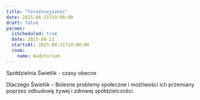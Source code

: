 ```yaml
---
title: "Teraźniejszość"
date: 2025-06-21T19:00:00
draft: false
params:
  isScheduled: true
  date: 2025-08-21
  startsAt: 2025-08-21T19:00:00
  room: 
    name: Audytorium
---
```


Spółdzielnia Świetlik - czasy obecne

Dlaczego Świetlik – Bolesne problemy społeczne i możliwości ich przemiany poprzez odbudowę żywej i zdrowej spółdzielczości.